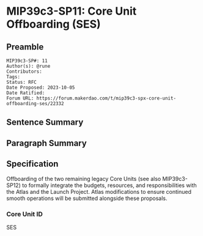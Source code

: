 # MIP39c3-SP11: Core Unit Offboarding (SES)

## Preamble

```
MIP39c3-SP#: 11
Author(s): @rune
Contributors:
Tags: 
Status: RFC
Date Proposed: 2023-10-05
Date Ratified: 
Forum URL: https://forum.makerdao.com/t/mip39c3-spx-core-unit-offboarding-ses/22332
```

## Sentence Summary

## Paragraph Summary

## Specification

Offboarding of the two remaining legacy Core Units (see also MIP39c3-SP12) to formally integrate the budgets, resources, and responsibilities with the Atlas and the Launch Project. Atlas modifications to ensure continued smooth operations will be submitted alongside these proposals.

### Core Unit ID

SES
